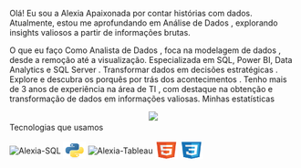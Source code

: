 Olá! Eu sou a Alexia
Apaixonada por contar histórias com dados. Atualmente, estou me aprofundando em Análise de Dados , explorando insights valiosos a partir de informações brutas.

O que eu faço
Como Analista de Dados , foca na modelagem de dados , desde a remoção até a visualização.
Especializada em SQL, Power BI, Data Analytics e SQL Server .
Transformar dados em decisões estratégicas .
Explore e descubra os porquês por trás dos acontecimentos .
Tenho mais de 3 anos de experiência na área de TI , com destaque na obtenção e transformação de dados em informações valiosas.
Minhas estatísticas




<div align="center"><img height="180em" src="https://github-readme-stats.vercel.app/api/top-langs/?username=alexacoast&layout=compact&langs_count=7&theme=dark"/> </a> </div>
Tecnologias que usamos
<div style="display: inline_block"><br> <img align="center" alt="Alexia-SQL" height="30" width="40" src="https://cdn.jsdelivr.net/gh/devicons/devicon/icons/mysql/mysql-original.svg"> <img align="center" alt="Alexia-Python" height="30" width="40" src="https://raw.githubusercontent.com/devicons/devicon/master/icons/python/python-original.svg"> <img align="center" alt="Alexia-Tableau" height="30" width="40" src="https://cdn.worldvectorlogo.com/logos/tableau-software.svg"> <img align="center" alt="Alexia-HTML" height="30" width="40" src="https://raw.githubusercontent.com/devicons/devicon/master/icons/html5/html5-original.svg"> <img align="center" alt="Alexia-CSS" height="30" width="40" src="https://raw.githubusercontent.com/devicons/devicon/master/icons/css3/css3-original.svg"> </div>
